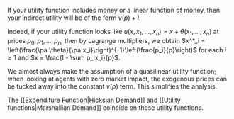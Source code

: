 If your utility function includes money or a linear function of money, then your indirect utility will be of the form $v(p) + I$.

Indeed, if your utility function looks like $u(x, x_1,\dots, x_n) = x + \theta(x_1,\dots, x_n)$ at prices $p_0, p_1,\dots, p_n$, then by Lagrange multipliers, we obtain $x^*_i = \left(\frac{\pa \theta}{\pa x_i}\right)^{-1}\left(\frac{p_i}{p}\right)$ for each $i\geq 1$ and $x = \frac{I - \sum p_ix_i}{p}$. 

We almost always make the assumption of a quasilinear utility function; when looking at agents with zero market impact, the exogenous prices can be tucked away into the constant $v(p)$ term. This simplifies the analysis.

The [[Expenditure Function|Hicksian Demand]] and [[Utility functions|Marshallian Demand]] coincide on these utility functions.